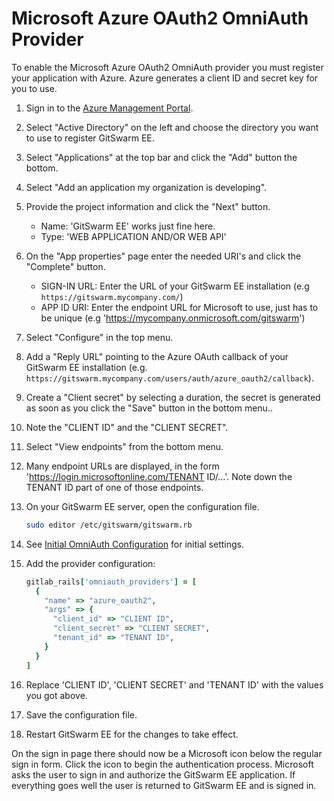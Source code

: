 # Microsoft Azure OAuth2 OmniAuth Provider

To enable the Microsoft Azure OAuth2 OmniAuth provider you must register
your application with Azure. Azure generates a client ID and secret key for
you to use.

1.  Sign in to the [Azure Management
    Portal](https://manage.windowsazure.com>).

1.  Select "Active Directory" on the left and choose the directory you want
    to use to register GitSwarm EE.

1.  Select "Applications" at the top bar and click the "Add" button the
    bottom.

1.  Select "Add an application my organization is developing".

1.  Provide the project information and click the "Next" button.
    - Name: 'GitSwarm EE' works just fine here.
    - Type: 'WEB APPLICATION AND/OR WEB API'

1.  On the "App properties" page enter the needed URI's and click the
    "Complete" button.
    - SIGN-IN URL: Enter the URL of your GitSwarm EE installation (e.g
      `https://gitswarm.mycompany.com/`)
    - APP ID URI: Enter the endpoint URL for Microsoft to use, just has to
      be unique (e.g 'https://mycompany.onmicrosoft.com/gitswarm')

1.  Select "Configure" in the top menu.

1.  Add a "Reply URL" pointing to the Azure OAuth callback of your GitSwarm
    EE installation (e.g.
    `https://gitswarm.mycompany.com/users/auth/azure_oauth2/callback`).

1.  Create a "Client secret" by selecting a duration, the secret is
    generated as soon as you click the "Save" button in the bottom menu..

1.  Note the "CLIENT ID" and the "CLIENT SECRET".

1.  Select "View endpoints" from the bottom menu.

1.  Many endpoint URLs are displayed, in the form
    'https://login.microsoftonline.com/TENANT ID/...'. Note down the TENANT
    ID part of one of those endpoints.

1.  On your GitSwarm EE server, open the configuration file.

    ```bash
    sudo editor /etc/gitswarm/gitswarm.rb
    ```

1.  See [Initial OmniAuth
    Configuration](omniauth.md#initial-omniauth-configuration) for initial
    settings.

1.  Add the provider configuration:

    ```ruby
    gitlab_rails['omniauth_providers'] = [
      {
        "name" => "azure_oauth2",
        "args" => {
          "client_id" => "CLIENT ID",
          "client_secret" => "CLIENT SECRET",
          "tenant_id" => "TENANT ID",
        }
      }
    ]
    ```

1.  Replace 'CLIENT ID', 'CLIENT SECRET' and 'TENANT ID' with the values
    you got above.

1.  Save the configuration file.

1.  Restart GitSwarm EE for the changes to take effect.

On the sign in page there should now be a Microsoft icon below the regular
sign in form. Click the icon to begin the authentication process. Microsoft
asks the user to sign in and authorize the GitSwarm EE application. If
everything goes well the user is returned to GitSwarm EE and is signed in.
